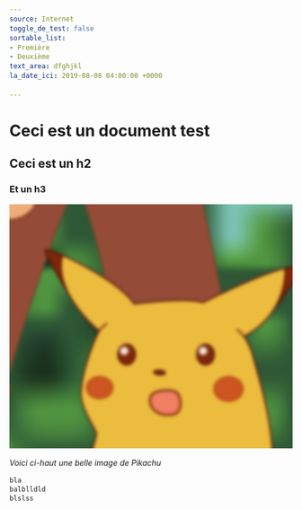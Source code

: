 ```yaml
---
source: Internet
toggle_de_test: false
sortable_list:
- Première
- Deuxième
text_area: dfghjkl
la_date_ici: 2019-08-08 04:00:00 +0000

---
```

# Ceci est un document test

## Ceci est un h2

### Et un h3

![](/uploads/surprise-pikachu-meme-000-original-blank.png)

_Voici ci-haut une belle image de Pikachu_

    bla
    balblldld
    blslss